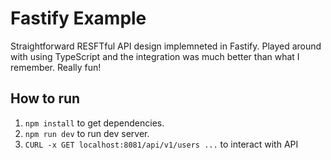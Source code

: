 # Fastify Example
Straightforward RESFTful API design implemneted in Fastify. Played around with using TypeScript and the integration was much better than what I remember. Really fun!

## How to run
1. `npm install` to get dependencies.
2. `npm run dev` to run dev server.
3. `CURL -x GET localhost:8081/api/v1/users ...` to interact with API